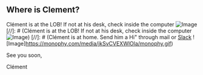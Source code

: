## Where is Clement?
Clément is at the LOB! If not at his desk, check inside the computer ![Image](https://c.tenor.com/pvFJwncehzIAAAAM/hello-there-private-from-penguins-of-madagascar.gif)
[//]: # (Clément is at the LOB! If not at his desk, check inside the computer ![Image](https://c.tenor.com/pvFJwncehzIAAAAM/hello-there-private-from-penguins-of-madagascar.gif))
[//]: # (Clément is at home. Send him a Hi" through mail or [Slack](https://laboptiquebiosciences.slack.com) ![Image]https://monophy.com/media/jkSvCVEXWlOla/monophy.gif)

See you soon,

Clément